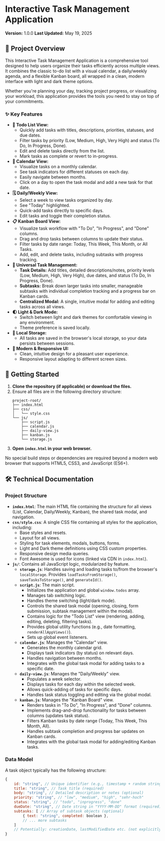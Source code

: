# Interactive Task Management Application

**Version:** 1.0.0
**Last Updated:** May 19, 2025

## 🌟 Project Overview

This Interactive Task Management Application is a comprehensive tool designed to help users organize their tasks efficiently across multiple views. It combines the classic to-do list with a visual calendar, a daily/weekly agenda, and a flexible Kanban board, all wrapped in a clean, modern interface with light and dark theme options.

Whether you're planning your day, tracking project progress, or visualizing your workload, this application provides the tools you need to stay on top of your commitments.

### ✨ Key Features

* **📝 Todo List View:**
    * Quickly add tasks with titles, descriptions, priorities, statuses, and due dates.
    * Filter tasks by priority (Low, Medium, High, Very High) and status (To Do, In Progress, Done).
    * Edit and delete tasks directly from the list.
    * Mark tasks as complete or revert to in-progress.
* **📅 Calendar View:**
    * Visualize tasks on a monthly calendar.
    * See task indicators for different statuses on each day.
    * Easily navigate between months.
    * Click on a day to open the task modal and add a new task for that date.
* **🗓️ Daily/Weekly View:**
    * Select a week to view tasks organized by day.
    * See "Today" highlighted.
    * Quick-add tasks directly to specific days.
    * Edit tasks and toggle their completion status.
* **📋 Kanban Board View:**
    * Visualize task workflow with "To Do", "In Progress", and "Done" columns.
    * Drag and drop tasks between columns to update their status.
    * Filter tasks by date range: Today, This Week, This Month, or All Tasks.
    * Add, edit, and delete tasks, including subtasks with progress tracking.
* **📌 Universal Task Management:**
    * **Task Details:** Add titles, detailed descriptions/notes, priority levels (Low, Medium, High, Very High), due dates, and status (To Do, In Progress, Done).
    * **Subtasks:** Break down larger tasks into smaller, manageable subtasks with individual completion tracking and a progress bar on Kanban cards.
    * **Centralized Modal:** A single, intuitive modal for adding and editing tasks across all views.
* **🌓 Light & Dark Mode:**
    * Switch between light and dark themes for comfortable viewing in any environment.
    * Theme preference is saved locally.
* **💾 Local Storage:**
    * All tasks are saved in the browser's local storage, so your data persists between sessions.
* **🎨 Modern & Responsive UI:**
    * Clean, intuitive design for a pleasant user experience.
    * Responsive layout adapting to different screen sizes.

## 🚀 Getting Started

1.  **Clone the repository (if applicable) or download the files.**
2.  Ensure all files are in the following directory structure:
    ```
    project-root/
    ├── index.html
    ├── css/
    │   └── style.css
    └── js/
        ├── script.js
        ├── calendar.js
        ├── daily-view.js
        ├── kanban.js
        └── storage.js
    ```
3.  **Open `index.html` in your web browser.**

No special build steps or dependencies are required beyond a modern web browser that supports HTML5, CSS3, and JavaScript (ES6+).

## 🛠️ Technical Documentation

### Project Structure

* **`index.html`**: The main HTML file containing the structure for all views (List, Calendar, Daily/Weekly, Kanban), the shared task modal, and navigation.
* **`css/style.css`**: A single CSS file containing all styles for the application, including:
    * Base styles and resets.
    * Layout for all views.
    * Styling for task elements, modals, buttons, forms.
    * Light and Dark theme definitions using CSS custom properties.
    * Responsive design media queries.
    * Font Awesome is used for icons (linked via CDN in `index.html`).
* **`js/`**: Contains all JavaScript logic, modularized by feature.
    * **`storage.js`**: Handles saving and loading tasks to/from the browser's `localStorage`. Provides `loadTasksFromStorage()`, `saveTasksToStorage()`, and `generateId()`.
    * **`script.js`**: The main script.
        * Initializes the application and global `window.todos` array.
        * Manages tab switching logic.
        * Handles theme switching (light/dark mode).
        * Controls the shared task modal (opening, closing, form submission, subtask management within the modal).
        * Contains logic for the "Todo List" view (rendering, adding, editing, deleting, filtering tasks).
        * Provides global utility functions (e.g., date formatting, `renderAllAppViews()`).
        * Sets up global event listeners.
    * **`calendar.js`**: Manages the "Calendar" view.
        * Generates the monthly calendar grid.
        * Displays task indicators (by status) on relevant days.
        * Handles navigation between months.
        * Integrates with the global task modal for adding tasks to a specific date.
    * **`daily-view.js`**: Manages the "Daily/Weekly" view.
        * Populates a week selector.
        * Displays tasks for each day within the selected week.
        * Allows quick-adding of tasks for specific days.
        * Handles task status toggling and editing via the global modal.
    * **`kanban.js`**: Manages the "Kanban Board" view.
        * Renders tasks in "To Do", "In Progress", and "Done" columns.
        * Implements drag-and-drop functionality for tasks between columns (updates task status).
        * Filters Kanban tasks by date range (Today, This Week, This Month, All).
        * Handles subtask completion and progress bar updates on Kanban cards.
        * Integrates with the global task modal for adding/editing Kanban tasks.

### Data Model

A task object typically has the following structure:

```javascript
{
    id: "string", // Unique identifier (e.g., timestamp + random string)
    title: "string", // Task title (required)
    body: "string", // Detailed description or notes (optional)
    priority: "string", // "low", "medium", "high", "sehr-hoch"
    status: "string", // "todo", "inprogress", "done"
    dueDate: "string", // Date string in "YYYY-MM-DD" format (required)
    subtasks: [ // Array of subtask objects (optional)
        { text: "string", completed: boolean },
        // ... more subtasks
    ]
    // Potentially: creationDate, lastModifiedDate etc. (not explicitly implemented everywhere yet)
}